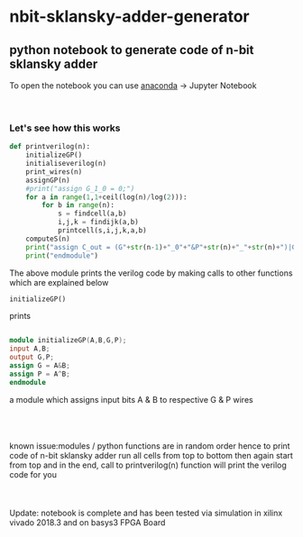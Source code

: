 # nbit-sklansky-adder-generator
<h2>python notebook to generate code of n-bit sklansky adder</h2>

To open the notebook you can use <a href="https://www.anaconda.com/distribution/">anaconda</a> -> Jupyter Notebook
<br>
<br>
<br>
<h3>Let's see how this works</h3>

```python
def printverilog(n):
    initializeGP()
    initialiseverilog(n)
    print_wires(n)
    assignGP(n)
    #print("assign G_1_0 = 0;")
    for a in range(1,1+ceil(log(n)/log(2))):
        for b in range(n):
            s = findcell(a,b)
            i,j,k = findijk(a,b)
            printcell(s,i,j,k,a,b)
    computeS(n)
    print("assign C_out = (G"+str(n-1)+"_0"+"&P"+str(n)+"_"+str(n)+")|G"+str(n)+"_"+str(n)+";")
    print("endmodule")
```
 The above module prints the verilog code by making calls to other functions which are explained below

```python
initializeGP()
```
prints

```verilog 

module initializeGP(A,B,G,P);
input A,B;
output G,P;
assign G = A&B;
assign P = A^B;
endmodule
```
a module which assigns input bits A & B to respective G & P wires

<br>
<br>
<br>
known issue:modules / python functions are in random order hence to print code of n-bit sklansky adder run all cells from top to bottom then again start from top and in the end, call to printverilog(n) function will print the verilog code for you
<br><br><br>
<br>
Update: notebook is complete and has been tested via simulation in xilinx vivado 2018.3 and on basys3 FPGA Board
